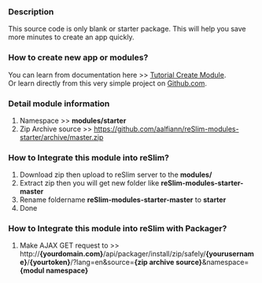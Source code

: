 ### Description
This source code is only blank or starter package. This will help you save more minutes to create an app quickly.  

### How to create new app or modules?
You can learn from documentation here >> [Tutorial Create Module](https://github.com/aalfiann/reSlim/wiki/Tutorial-Create-Module).  
Or learn directly from this very simple project on [Github.com](https://github.com/aalfiann/reSlim-modules-first_mod).

### Detail module information

1. Namespace >> **modules/starter**
2. Zip Archive source >> 
    https://github.com/aalfiann/reSlim-modules-starter/archive/master.zip

### How to Integrate this module into reSlim?

1. Download zip then upload to reSlim server to the **modules/**
2. Extract zip then you will get new folder like **reSlim-modules-starter-master**
3. Rename foldername **reSlim-modules-starter-master** to **starter**
4. Done

### How to Integrate this module into reSlim with Packager?

1. Make AJAX GET request to >>
    http://**{yourdomain.com}**/api/packager/install/zip/safely/**{yourusername}**/**{yourtoken}**/?lang=en&source=**{zip archive source}**&namespace=**{modul namespace}**